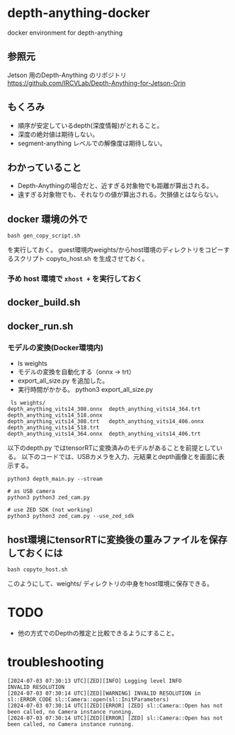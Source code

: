 # depth-anything-docker
docker environment for depth-anything

## 参照元
Jetson 用のDepth-Anything のリポジトリ
https://github.com/IRCVLab/Depth-Anything-for-Jetson-Orin

## もくろみ
- 順序が安定しているdepth(深度情報)がとれること。
- 深度の絶対値は期待しない。
- segment-anything レベルでの解像度は期待しない。
## わかっていること
- Depth-Anythingの場合だと、近すぎる対象物でも距離が算出される。
- 遠すぎる対象物でも、それなりの値が算出される。欠損値とはならない。


## docker 環境の外で
```commandline
bash gen_copy_script.sh
```
を実行しておく。
guest環境内weights/からhost環境のディレクトリをコピーするスクリプト
copyto_host.sh を生成させておく。
### 予め host 環境で `xhost +` を実行しておく

## docker_build.sh

## docker_run.sh

### モデルの変換(Docker環境内)
- ls weights
- モデルの変換を自動化する（onnx -> trt）
- export_all_size.py を追加した。
- 実行時間がかかる。
python3 export_all_size.py 

```commandline
 ls weights/
depth_anything_vits14_308.onnx  depth_anything_vits14_364.trt   depth_anything_vits14_518.onnx
depth_anything_vits14_308.trt   depth_anything_vits14_406.onnx  depth_anything_vits14_518.trt
depth_anything_vits14_364.onnx  depth_anything_vits14_406.trt
```

以下のdepth.py ではtensorRTに変換済みのモデルがあることを前提としている。
以下のコードでは、USBカメラを入力、元結果とdepth画像とを画面に表示する。

```commandline
python3 depth_main.py --stream

# as USB camera
python3 python3 zed_cam.py 

# use ZED SDK (not working)
python3 python3 zed_cam.py --use_zed_sdk
```
## host環境にtensorRTに変換後の重みファイルを保存しておくには
```commandline
bash copyto_host.sh
```

このようにして、weights/ ディレクトリの中身をhost環境に保存できる。

# TODO
- 他の方式でのDepthの推定と比較できるようにすること。

# troubleshooting
```commandline
[2024-07-03 07:30:13 UTC][ZED][INFO] Logging level INFO
INVALID RESOLUTION
[2024-07-03 07:30:14 UTC][ZED][WARNING] INVALID RESOLUTION in sl::ERROR_CODE sl::Camera::open(sl::InitParameters)
[2024-07-03 07:30:14 UTC][ZED][ERROR] [ZED] sl::Camera::Open has not been called, no Camera instance running.
[2024-07-03 07:30:14 UTC][ZED][ERROR] [ZED] sl::Camera::Open has not been called, no Camera instance running.
```
